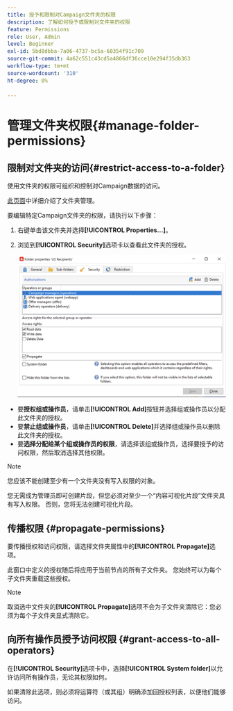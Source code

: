 ```yaml
---
title: 授予和限制对Campaign文件夹的权限
description: 了解如何授予或限制对文件夹的权限
feature: Permissions
role: User, Admin
level: Beginner
exl-id: 5bd8dbba-7a06-4737-bc5a-60354f91c709
source-git-commit: 4a62c551c43cd5a4866df36cce10e294f35db363
workflow-type: tm+mt
source-wordcount: '310'
ht-degree: 0%

---
```


# 管理文件夹权限{#manage-folder-permissions}

## 限制对文件夹的访问{#restrict-access-to-a-folder}

使用文件夹的权限可组织和控制对Campaign数据的访问。

[此页面](../audiences/folders-and-views.md)中详细介绍了文件夹管理。

要编辑特定Campaign文件夹的权限，请执行以下步骤：

1. 右键单击该文件夹并选择&#x200B;**[!UICONTROL Properties...]**。
1. 浏览到&#x200B;**[!UICONTROL Security]**&#x200B;选项卡以查看此文件夹的授权。

   ![](assets/folder-permissions.png)

* 要&#x200B;**授权组或操作员**，请单击&#x200B;**[!UICONTROL Add]**&#x200B;按钮并选择组或操作员以分配此文件夹的授权。
* 要&#x200B;**禁止组或操作员**，请单击&#x200B;**[!UICONTROL Delete]**&#x200B;并选择组或操作员以删除此文件夹的授权。
* 要&#x200B;**选择分配给某个组或操作员的权限**，请选择该组或操作员，选择要授予的访问权限，然后取消选择其他权限。

>[!NOTE]
>
>您应该不能创建至少有一个文件夹没有写入权限的对象。
>
>您无需成为管理员即可创建片段，但您必须对至少一个“内容可视化片段”文件夹具有写入权限。 否则，您将无法创建可视化片段。

## 传播权限 {#propagate-permissions}

要传播授权和访问权限，请选择文件夹属性中的&#x200B;**[!UICONTROL Propagate]**&#x200B;选项。

此窗口中定义的授权随后将应用于当前节点的所有子文件夹。 您始终可以为每个子文件夹重载这些授权。

>[!NOTE]
>
>取消选中文件夹的&#x200B;**[!UICONTROL Propagate]**&#x200B;选项不会为子文件夹清除它：您必须为每个子文件夹显式清除它。

## 向所有操作员授予访问权限 {#grant-access-to-all-operators}

在&#x200B;**[!UICONTROL Security]**&#x200B;选项卡中，选择&#x200B;**[!UICONTROL System folder]**&#x200B;以允许访问所有操作员，无论其权限如何。

如果清除此选项，则必须将运算符（或其组）明确添加回授权列表，以便他们能够访问。
